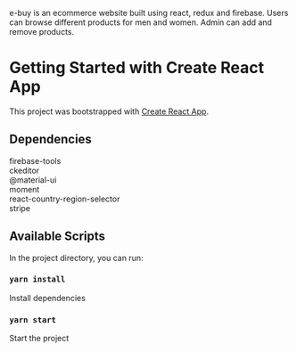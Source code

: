 e-buy is an ecommerce website built using react, redux and firebase. Users can browse different products for men and women. Admin can add and remove products.

# Getting Started with Create React App

This project was bootstrapped with [Create React App](https://github.com/facebook/create-react-app).

## Dependencies

firebase-tools\
ckeditor\
@material-ui\
moment\
react-country-region-selector\
stripe

## Available Scripts

In the project directory, you can run:

### `yarn install`

Install dependencies

### `yarn start`

Start the project

